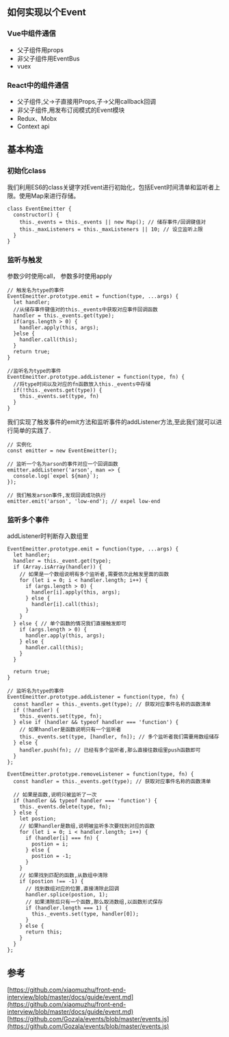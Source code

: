 ## 如何实现以个Event

### Vue中组件通信
- 父子组件用props
- 非父子组件用EventBus
- vuex

### React中的组件通信

- 父子组件,父->子直接用Props,子->父用callback回调
- 非父子组件,用发布订阅模式的Event模块
- Redux、Mobx
- Context api

## 基本构造

### 初始化class

我们利用ES6的class关键字对Event进行初始化，包括Event时间清单和监听者上限。使用Map来进行存储。

```
class EventEmeitter {
  constructor() {
    this._events = this._events || new Map(); // 储存事件/回调键值对
    this._maxListeners = this._maxListeners || 10; // 设立监听上限
  }
}
```

### 监听与触发

参数少时使用call， 参数多时使用apply

```
// 触发名为type的事件
EventEmeitter.prototype.emit = function(type, ...args) {
  let handler;
  //从储存事件键值对的this._events中获取对应事件回调函数
  handler = this._events.get(type);
  if(args.length > 0) {
    handler.apply(this, args);
  }else {
    handler.call(this);
  }
  return true;
}

//监听名为type的事件
EventEmeitter.prototype.addListener = function(type, fn) {
  //将type时间以及对应的fn函数放入this._events中存储
  if(!this._events.get(type)) {
    this._events.set(type, fn)
  }
}
```

我们实现了触发事件的emit方法和监听事件的addListener方法,至此我们就可以进行简单的实践了.

```
// 实例化
const emitter = new EventEmeitter();

// 监听一个名为arson的事件对应一个回调函数
emitter.addListener('arson', man => {
  console.log(`expel ${man}`);
});

// 我们触发arson事件,发现回调成功执行
emitter.emit('arson', 'low-end'); // expel low-end
```

### 监听多个事件

addListener时判断存入数组里

```
EventEmeitter.prototype.emit = function(type, ...args) {
  let handler;
  handler = this._event.get(type);
  if (Array.isArray(handler)) {
    // 如果是一个数组说明有多个监听者,需要依次此触发里面的函数
    for (let i = 0; i < handler.length; i++) {
      if (args.length > 0) {
        handler[i].apply(this, args);
      } else {
        handler[i].call(this);
      }
    }
  } else { // 单个函数的情况我们直接触发即可
    if (args.length > 0) {
      handler.apply(this, args);
    } else {
      handler.call(this);
    }
  }

  return true;
}

// 监听名为type的事件
EventEmeitter.prototype.addListener = function(type, fn) {
  const handler = this._events.get(type); // 获取对应事件名称的函数清单
  if (!handler) {
    this._events.set(type, fn);
  } else if (handler && typeof handler === 'function') {
    // 如果handler是函数说明只有一个监听者
    this._events.set(type, [handler, fn]); // 多个监听者我们需要用数组储存
  } else {
    handler.push(fn); // 已经有多个监听者,那么直接往数组里push函数即可
  }
};

EventEmeitter.prototype.removeListener = function(type, fn) {
  const handler = this._events.get(type); // 获取对应事件名称的函数清单

  // 如果是函数,说明只被监听了一次
  if (handler && typeof handler === 'function') {
    this._events.delete(type, fn);
  } else {
    let postion;
    // 如果handler是数组,说明被监听多次要找到对应的函数
    for (let i = 0; i < handler.length; i++) {
      if (handler[i] === fn) {
        postion = i;
      } else {
        postion = -1;
      }
    }
    // 如果找到匹配的函数,从数组中清除
    if (postion !== -1) {
      // 找到数组对应的位置,直接清除此回调
      handler.splice(postion, 1);
      // 如果清除后只有一个函数,那么取消数组,以函数形式保存
      if (handler.length === 1) {
        this._events.set(type, handler[0]);
      }
    } else {
      return this;
    }
  }
};

```

## 参考

[https://github.com/xiaomuzhu/front-end-interview/blob/master/docs/guide/event.md](https://github.com/xiaomuzhu/front-end-interview/blob/master/docs/guide/event.md)
[https://github.com/Gozala/events/blob/master/events.js](https://github.com/Gozala/events/blob/master/events.js)